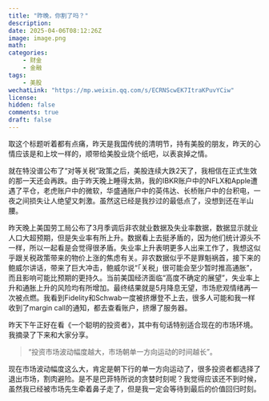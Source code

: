 ```yaml
---
title: "昨晚，你割了吗？"
description: 
date: 2025-04-06T08:12:26Z
image: image.png
math: 
categories:
    - 财金
    - 金融
tags:
    - 美股
wechatLink: "https://mp.weixin.qq.com/s/ECRNScwEK7ItraKPuvYCiw"
license: 
hidden: false
comments: true
draft: false
---
```



取这个标题听着都有点痛，昨天是我国传统的清明节，持有美股的朋友，昨天的心情应该是和上坟一样的，顺带给美股业烧个纸吧，以表哀掉之情。

就在特没谱公布了“对等关税”政策之后，美股连续大跌2天了，我相信在正式生效的那一天还会再跌。由于昨天晚上睡得太熟，我的IBKR账户中的NFLX和Apple遭遇了平仓，老虎账户中的微软，华盛通账户中的英伟达、长桥账户中的台积电，一夜之间损失让人绝望又刺激。虽然这已经是我抄过的最低点了，没想到还在半山腰。

昨天晚上美国劳工局公布了3月季调后非农就业数据及失业率数据，数据显示就业人口大超预期，但是失业率有所上升。数据看上去挺矛盾的，因为他们统计源头不一样，所以一起看是会觉得很矛盾。失业率上升表明更多人出来工作了，我想这似乎跟关税政策带来的物价上涨的焦虑有关。非农数据似乎不是罪魁祸首，接下来的鲍威尔讲话，带来了巨大冲击，鲍威尔说“「关税」很可能会至少暂时推高通胀”，而且影响可能比预期的更持久。当前美国经济面临“高度不确定的展望”，失业率上升和通胀上升的风险均有所增加。最终结果就是5月降息无望，市场悲观情绪再一次被点燃。我看到Fidelity和Schwab一度被挤爆登不上去，很多人可能和我一样收到了margin call的通知，都去查看账户，挤爆了服务器。

昨天下午正好在看《一个聪明的投资者》，其中有句话特别适合现在的市场环境。我摘录了下来和大家分享。
> “投资市场波动幅度越大，市场朝单一方向运动的时间越长”。

现在市场波动幅度这么大，肯定是朝下行的单一方向运动了，很多投资者都选择了退出市场，割肉避险。是不是巴菲特所说的贪婪时刻呢？我觉得应该还不到时候，虽然我已经被市场先生牵着鼻子走了，但是我一定会等待到最后的价值回归时刻。
